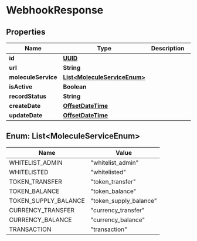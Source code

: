 
# WebhookResponse

## Properties
Name | Type | Description | Notes
------------ | ------------- | ------------- | -------------
**id** | [**UUID**](UUID.md) |  |  [optional]
**url** | **String** |  |  [optional]
**moleculeService** | [**List&lt;MoleculeServiceEnum&gt;**](#List&lt;MoleculeServiceEnum&gt;) |  |  [optional]
**isActive** | **Boolean** |  |  [optional]
**recordStatus** | **String** |  |  [optional]
**createDate** | [**OffsetDateTime**](OffsetDateTime.md) |  |  [optional]
**updateDate** | [**OffsetDateTime**](OffsetDateTime.md) |  |  [optional]


<a name="List<MoleculeServiceEnum>"></a>
## Enum: List&lt;MoleculeServiceEnum&gt;
Name | Value
---- | -----
WHITELIST_ADMIN | &quot;whitelist_admin&quot;
WHITELISTED | &quot;whitelisted&quot;
TOKEN_TRANSFER | &quot;token_transfer&quot;
TOKEN_BALANCE | &quot;token_balance&quot;
TOKEN_SUPPLY_BALANCE | &quot;token_supply_balance&quot;
CURRENCY_TRANSFER | &quot;currency_transfer&quot;
CURRENCY_BALANCE | &quot;currency_balance&quot;
TRANSACTION | &quot;transaction&quot;



